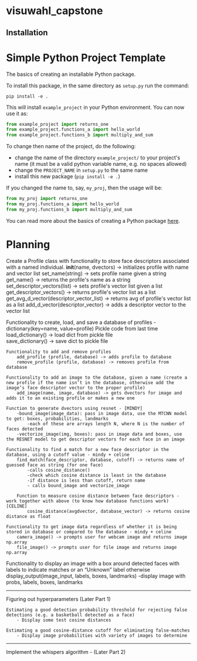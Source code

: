 # visuwahl_capstone
## Installation
# Simple Python Project Template

The basics of creating an installable Python package.

To install this package, in the same directory as `setup.py` run the command:

```shell
pip install -e .
```

This will install `example_project` in your Python environment. You can now use it as:

```python
from example_project import returns_one
from example_project.functions_a import hello_world
from example_project.functions_b import multiply_and_sum
```

To change then name of the project, do the following:
   - change the name of the directory `example_project/` to your project's name (it must be a valid python variable name, e.g. no spaces allowed)
   - change the `PROJECT_NAME` in `setup.py` to the same name
   - install this new package (`pip install -e .`)

If you changed the name to, say, `my_proj`, then the usage will be:

```python
from my_proj import returns_one
from my_proj.functions_a import hello_world
from my_proj.functions_b import multiply_and_sum
```

You can read more about the basics of creating a Python package [here](https://www.pythonlikeyoumeanit.com/Module5_OddsAndEnds/Modules_and_Packages.html).

# Planning

Create a Profile class with functionality to store face descriptors associated with a named individual.
    __init__(name, dvectors) -> initializes profile with name and vector list
    set_name(string) -> sets profile name given a string
    get_name() -> returns the profile's name as a string
    set_descriptor_vectors(list) -> sets profile's vector list given a list 
    get_descriptor_vectors() -> returns profile's vector list as a list
    get_avg_d_vector(descriptor_vector_list) -> returns avg of profile's vector list as a list
    add_d_vector(descriptor_vector) -> adds a descriptor vector to the vector list

Functionality to create, load, and save a database of profiles - dictionary(key=name, value=profile)
    Pickle code from last time
        load_dictionary() -> load dict from pickle file     
        save_dictionary() -> save dict to pickle file

    Functionality to add and remove profiles
        add_profile (profile, database) -> adds profile to database
        remove_profile (profile, database) -> removes profile from database
     
    Functionality to add an image to the database, given a name (create a new profile if the name isn’t in the database, otherwise add the image’s face descriptor vector to the proper profile)
        add_image(name, image, database) -> gets dvectors for image and adds it to an existing profile or makes a new one
    
    Function to generate dvectors using resnet - [MINDY]
        -bound_image(image_data): pass in image data, use the MTCNN model to get: boxes, probabilities, landmarks
            -each of these are arrays length N, where N is the number of faces detected
        -vectorize_image(img, boxes): pass in image data and boxes, use the RESNET model to get descriptor vectors for each face in an image

    Functionality to find a match for a new face descriptor in the database, using a cutoff value - mindy + celine
        find_match(face_descriptor, database, cutoff) -> returns name of guessed face as string (for one face)
            -calls cosine_distance()
            -check which cosine distance is least in the database
            -if distance is less than cutoff, return name
            - calls bound_image and vectorize_image
        
        Function to measure cosine distance between face descriptors - work together with above (to know how database functions work) [CELINE]
            cosine_distance(avgdvector, database_vector) -> returns cosine distance as float

    Functionality to get image data regardless of whether it is being stored in database or compared to the database - mindy + celine
        camera_image() -> prompts user for webcam image and returns image np.array
        file_image() -> prompts user for file image and returns image np.array
Functionality to display an image with a box around detected faces with labels to indicate matches or an “Unknown” label otherwise 
    display_output(image_input, labels, boxes, landmarks)
        -display image with probs, labels, boxes, landmarks

----------

Figuring out hyperparameters (Later Part 1)

    Estimating a good detection probability threshold for rejecting false detections (e.g. a basketball detected as a face)
        - Display some test cosine distances 

    Estimating a good cosine-distance cutoff for eliminating false-matches
        - Display image probabilities with variety of images to determine 

---------

Implement the whispers algorithm - (Later Part 2)